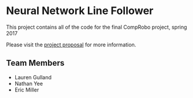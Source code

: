 # Neural Network Line Follower

This project contains all of the code for the final CompRobo project, spring 2017

Please visit the [project proposal](https://docs.google.com/presentation/d/1cFOgX-YuTomANDoJ3YhYx_Cik7eKBSI3l5bEE6xhqlc/pub?start=false&loop=false&delayms=3000) for more information.

## Team Members
- Lauren Gulland
- Nathan Yee
- Eric Miller
